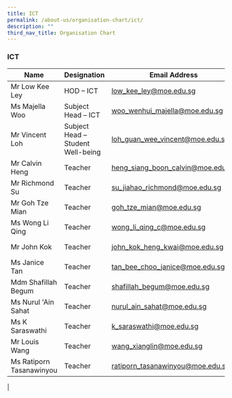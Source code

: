 ```yaml
---
title: ICT
permalink: /about-us/organisation-chart/ict/
description: ""
third_nav_title: Organisation Chart
---
```

### **ICT**

| Name | Designation | Email Address | Contact |
|---|---|---|---|
| Mr Low Kee Ley | HOD – ICT | [low_kee_ley@moe.edu.sg](mailto:low_kee_ley@moe.edu.sg) | 65938-115 |
| Ms Majella Woo | Subject Head – ICT | [woo_wenhui_majella@moe.edu.sg](mailto:woo_wenhui_majella@moe.edu.sg) | 65938-129 |
| Mr Vincent Loh | Subject Head – Student Well-being |  [loh_guan_wee_vincent@moe.edu.sg](mailto:loh_guan_wee_vincent@moe.edu.sg) | 65938-150  |
| Mr Calvin Heng | Teacher | [heng_siang_boon_calvin@moe.edu.sg](mailto:heng_siang_boon_calvin@moe.edu.sg) | 65938-141 |
| Mr Richmond Su | Teacher | [su_jiahao_richmond@moe.edu.sg](mailto:su_jiahao_richmond@moe.edu.sg) | 65938-167 |
| Mr Goh Tze Mian | Teacher | [goh_tze_mian@moe.edu.sg](mailto:goh_tze_mian@moe.edu.sg) | 65939-145 |
| Ms Wong Li Qing | Teacher | [wong_li_qing_c@moe.edu.sg](mailto:wong_li_qing_c@moe.edu.sg) | 65938-161 |
| Mr John Kok | Teacher | [john_kok_heng_kwai@moe.edu.sg](mailto:john_kok_heng_kwai@moe.edu.sg) | 65938-127 |
| Ms Janice Tan | Teacher | [tan_bee_choo_janice@moe.edu.sg](mailto:tan_bee_choo_janice@moe.edu.sg) | 65838-168 |
| Mdm Shafillah Begum | Teacher | [shafillah_begum@moe.edu.sg](mailto:shafillah_begum@moe.edu.sg) | 65838-168 |
| Ms Nurul 'Ain Sahat | Teacher | [nurul_ain_sahat@moe.edu.sg](mailto:nurul_ain_sahat@moe.edu.sg) | 65938-149 |
| Ms K Saraswathi | Teacher | [k_saraswathi@moe.edu.sg](mailto:k_saraswathi@moe.edu.sg) | 65938-168 |
| Mr Louis Wang | Teacher  | [wang_xianglin@moe.edu.sg](mailto:wang_xianglin@moe.edu.sg) | 65938-147 |
| Ms Ratiporn Tasanawinyou |  Teacher | [ratiporn_tasanawinyou@moe.edu.sg](mailto:ratiporn_tasanawinyou@moe.edu.sg) | 65938-145 |
|